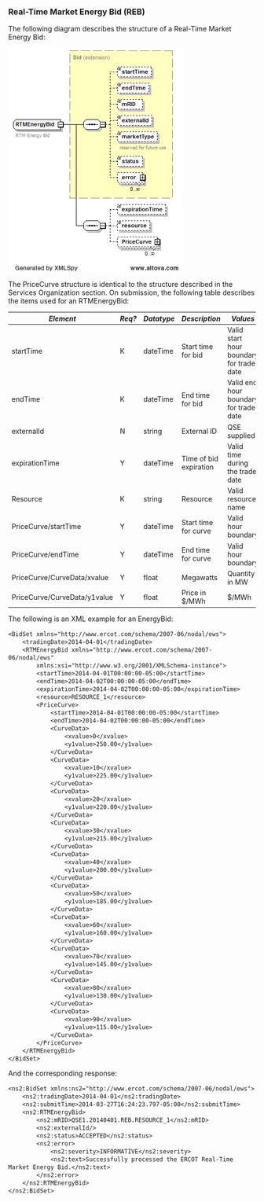 ### Real-Time Market Energy Bid (REB)

The following diagram describes the structure of a Real-Time Market
Energy Bid:

![Real Time Market Energy Bid Structure](../Images/RTMEnergyBid_Structure.png)

The PriceCurve structure is identical to the structure described
in the Services Organization section. On submission, the following table
describes the items used for an RTMEnergyBid:

| *Element*                    | *Req?* | *Datatype* | *Description*          | *Values*                                 |
|------------------------------|--------|------------|------------------------|------------------------------------------|
| startTime                    | K      | dateTime   | Start time for bid     | Valid start hour boundary for trade date |
| endTime                      | K      | dateTime   | End time for bid       | Valid end hour boundary for trade date   |
| externalId                   | N      | string     | External ID            | QSE supplied                             |
| expirationTime               | Y      | dateTime   | Time of bid expiration | Valid time during the trade date         |
| Resource                     | K      | string     | Resource               | Valid resource name                      |
| PriceCurve/startTime         | Y      | dateTime   | Start time for curve   | Valid hour boundary                      |
| PriceCurve/endTime           | Y      | dateTime   | End time for curve     | Valid hour boundary                      |
| PriceCurve/CurveData/xvalue  | Y      | float      | Megawatts              | Quantity in MW                           |
| PriceCurve/CurveData/y1value | Y      | float      | Price in \$/MWh        | \$/MWh                                   |

The following is an XML example for an EnergyBid:

~~~
<BidSet xmlns="http://www.ercot.com/schema/2007-06/nodal/ews">
    <tradingDate>2014-04-01</tradingDate>
    <RTMEnergyBid xmlns="http://www.ercot.com/schema/2007-06/nodal/ews"
        xmlns:xsi="http://www.w3.org/2001/XMLSchema-instance">
        <startTime>2014-04-01T00:00:00-05:00</startTime>
        <endTime>2014-04-02T00:00:00-05:00</endTime>
        <expirationTime>2014-04-02T00:00:00-05:00</expirationTime>
        <resource>RESOURCE_1</resource>
        <PriceCurve>
            <startTime>2014-04-01T00:00:00-05:00</startTime>
            <endTime>2014-04-02T00:00:00-05:00</endTime>
            <CurveData>
                <xvalue>0</xvalue>
                <y1value>250.00</y1value>
            </CurveData>
            <CurveData>
                <xvalue>10</xvalue>
                <y1value>225.00</y1value>
            </CurveData>
            <CurveData>
                <xvalue>20</xvalue>
                <y1value>220.00</y1value>
            </CurveData>
            <CurveData>
                <xvalue>30</xvalue>
                <y1value>215.00</y1value>
            </CurveData>
            <CurveData>
                <xvalue>40</xvalue>
                <y1value>200.00</y1value>
            </CurveData>
            <CurveData>
                <xvalue>50</xvalue>
                <y1value>185.00</y1value>
            </CurveData>
            <CurveData>
                <xvalue>60</xvalue>
                <y1value>160.00</y1value>
            </CurveData>
            <CurveData>
                <xvalue>70</xvalue>
                <y1value>145.00</y1value>
            </CurveData>
            <CurveData>
                <xvalue>80</xvalue>
                <y1value>130.00</y1value>
            </CurveData>
            <CurveData>
                <xvalue>90</xvalue>
                <y1value>115.00</y1value>
            </CurveData>
        </PriceCurve>
    </RTMEnergyBid>
</BidSet>
~~~

And the corresponding response:

~~~
<ns2:BidSet xmlns:ns2="http://www.ercot.com/schema/2007-06/nodal/ews">
    <ns2:tradingDate>2014-04-01</ns2:tradingDate>
    <ns2:submitTime>2014-03-27T16:24:23.797-05:00</ns2:submitTime>
    <ns2:RTMEnergyBid>
        <ns2:mRID>QSE1.20140401.REB.RESOURCE_1</ns2:mRID>
        <ns2:externalId/>
        <ns2:status>ACCEPTED</ns2:status>
        <ns2:error>
            <ns2:severity>INFORMATIVE</ns2:severity>
            <ns2:text>Successfully processed the ERCOT Real-Time Market Energy Bid.</ns2:text>
        </ns2:error>
    </ns2:RTMEnergyBid>
</ns2:BidSet>
~~~
